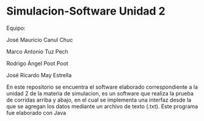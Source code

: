 # Simulacion-Software Unidad 2

Equipo:

José Mauricio Canul Chuc

Marco Antonio Tuz Pech

Rodrigo Ángel Poot Poot

José Ricardo May Estrella

En este repositorio se encuentra el software elaborado correspondiente a la unidad 2 de la materia de simulacion, es un software que realiza la prueba de corridas arriba y abajo, en el cual se implementa una interfaz desde la que se agregan los datos mediante un archivo de texto (.txt). Este programa fue elaborado con Java
